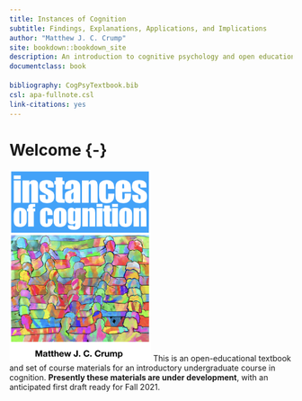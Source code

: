 ```yaml
--- 
title: Instances of Cognition
subtitle: Findings, Explanations, Applications, and Implications
author: "Matthew J. C. Crump"
site: bookdown::bookdown_site
description: An introduction to cognitive psychology and open educational resource
documentclass: book

bibliography: CogPsyTextbook.bib
csl: apa-fullnote.csl
link-citations: yes
---
```


# Welcome {-}



<img class="cover" src="imgs/cover.png" width="50%"/> This is an open-educational textbook and set of course materials for an introductory undergraduate course in cognition. **Presently these materials are under development**, with an anticipated first draft ready for Fall 2021.

